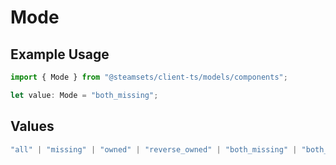 # Mode

## Example Usage

```typescript
import { Mode } from "@steamsets/client-ts/models/components";

let value: Mode = "both_missing";
```

## Values

```typescript
"all" | "missing" | "owned" | "reverse_owned" | "both_missing" | "both_owned"
```